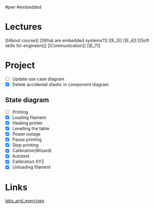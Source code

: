 #pwr #embedded
# Lectures
[[About course]]
[[What are embedded systems?]]
[[E_3]]
[[E_4]]
[[Soft skills for engineers]]
[[Communication]]
[[E_7]]

# Project

- [ ] Update use case diagram
- [x] Delete accidental sfastic in component diagram
## State diagram
- [ ] Printing
- [x] Loading filament
- [x] Heating printer
- [x] Levelling the table
- [x] Power outage
- [x] Pause printing
- [x] Stop printing
- [x] Calibration(Wizard)
- [x] Autotest
- [x] Calibration XYZ
- [x] Unloading filament

# Links
[labs_and_exercises](https://cs.pwr.edu.pl/blaskiewicz/?id=embedded-2024)
